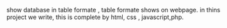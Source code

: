 show database in table formate , table formate shows on webpage.
in thins  project we write, this is complete by html, css , javascript,php.
